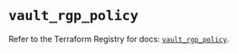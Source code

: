 # `vault_rgp_policy`

Refer to the Terraform Registry for docs: [`vault_rgp_policy`](https://registry.terraform.io/providers/hashicorp/vault/5.0.0/docs/resources/rgp_policy).
